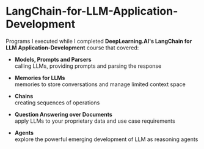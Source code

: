 # LangChain-for-LLM-Application-Development

Programs I executed while I completed **DeepLearning.AI's LangChain for LLM Application-Development** course that covered:

- **Models, Prompts and Parsers**  
    calling LLMs, providing prompts and parsing the response

- **Memories for LLMs**  
    memories to store conversations and manage limited context space

- **Chains**  
    creating sequences of operations

- **Question Answering over Documents**  
    apply LLMs to your proprietary data and use case requirements

- **Agents**  
    explore the powerful emerging development of LLM as reasoning agents

